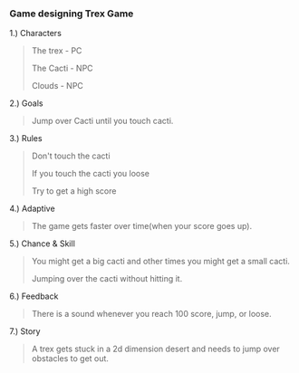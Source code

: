 
### Game designing Trex Game

1.) Characters

> The trex - PC
>
> The Cacti - NPC 
>
> Clouds - NPC

2.) Goals

> Jump over Cacti until you touch cacti.

3.) Rules

> Don't touch the cacti
>
> If you touch the cacti you loose
>
> Try to get a high score

4.) Adaptive

> The game gets faster over time(when your score goes up).

5.) Chance & Skill

> You might get a big cacti and other times you might get a small cacti.
>
> Jumping over the cacti without hitting it.

6.) Feedback

> There is a sound whenever you reach 100 score, jump, or loose.

7.) Story

> A trex gets stuck in a 2d dimension desert and needs to jump over obstacles to get out.  

